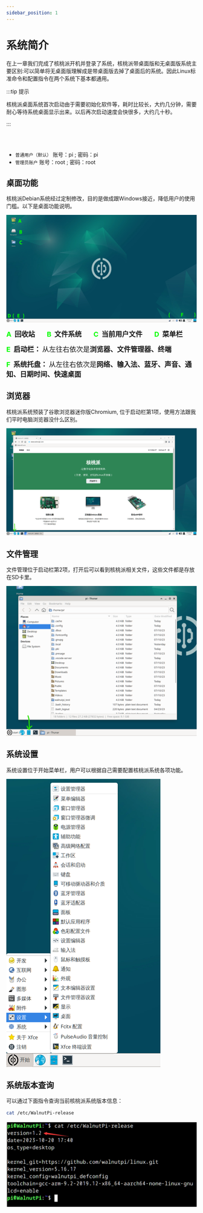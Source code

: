 ```yaml
---
sidebar_position: 1
---
```


# 系统简介

在上一章我们完成了核桃派开机并登录了系统，核桃派带桌面版和无桌面版系统主要区别:可以简单将无桌面版理解成是带桌面版去掉了桌面后的系统。因此Linux标准命令和配置指令在两个系统下基本都通用。

:::tip 提示

核桃派桌面系统首次启动由于需要初始化软件等，耗时比较长，大约几分钟，需要耐心等待系统桌面显示出来。以后再次启动速度会快很多，大约几十秒。

::: 

<br></br>

- `普通用户（默认）` 账号：pi ; 密码：pi
- `管理员账户` 账号：root ; 密码：root

## 桌面功能
核桃派Debian系统经过定制修改，目的是做成跟Windows接近，降低用户的使用门槛。以下是桌面功能说明。

![desketop](./img/os_intro/desktop_en.png)

**<font color='#06fe00' size='4'>A&nbsp;</font>** **<font size='4'>回收站</font>** &nbsp;&nbsp;&nbsp;&nbsp;&nbsp;&nbsp;
**<font color='#06fe00' size='4'>B&nbsp;</font>** **<font size='4'>文件系统</font>** &nbsp;&nbsp;&nbsp;&nbsp;&nbsp;&nbsp; 
**<font color='#06fe00' size='4'>C&nbsp;</font>** **<font size='4'>当前用户文件</font>** &nbsp;&nbsp;&nbsp;&nbsp;&nbsp;&nbsp; 
**<font color='#06fe00' size='4'>D&nbsp;</font>** **<font size='4'>菜单栏</font>** &nbsp;&nbsp;&nbsp;&nbsp;&nbsp;&nbsp; 

**<font color='#06fe00' size='4'>E&nbsp;</font>** **<font size='4'>启动栏：</font>** <font size='4'>从左往右依次是**浏览器、文件管理器、终端**</font>

**<font color='#06fe00' size='4'>F&nbsp;</font>** **<font size='4'>系统托盘：</font>** <font size='4'>从左往右依次是**网络、输入法、蓝牙、声音、通知、日期时间、快速桌面**</font>

## 浏览器
核桃派系统预装了谷歌浏览器迷你版Chromium, 位于启动栏第1项，使用方法跟我们平时电脑浏览器没什么区别。

![browser](./img/os_intro/browser.png)

## 文件管理
文件管理位于启动栏第2项，打开后可以看到核桃派相关文件，这些文件都是存放在SD卡里。

![file_manager](./img/os_intro/file_manager.png)

## 系统设置
系统设置位于开始菜单栏，用户可以根据自己需要配置核桃派系统各项功能。

![setting](./img/os_intro/setting.png)

## 系统版本查询

可以通过下面指令查询当前核桃派系统版本信息：

```bash
cat /etc/WalnutPi-release
```

![version](./img/os_intro/version.png)